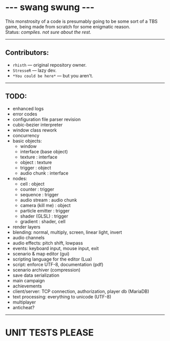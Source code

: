 ﻿# --- swang swung ---
This monstrosity of a code is presumably going to be some sort of a TBS game, being made from scratch for some enigmatic reason.\
Status: *compiles. not sure about the rest.*
___
## Contributors:
- `rhisth` — original repository owner.
- `StresseR` — lazy dev.
- `*You could be here*` — but you aren't.
___
## TODO:
- enhanced logs
- error codes
- configuration file parser revision
- cubic-bezier interpreter
- window class rework
- concurrency
- basic objects:
	- window
	- interface (base object)
	- texture : interface
	- object : texture
	- trigger : object
	- audio chunk : interface
- nodes:
	- cell : object
	- counter : trigger
	- sequence : trigger
	- audio stream : audio chunk
	- camera (kill me) : object
	- particle emitter : trigger
	- shader (GLSL) : trigger
	- gradient : shader, cell
- render layers
- blending: normal, multiply, screen, linear light, invert
- audio channels
- audio effects: pitch shift, lowpass
- events: keyboard input, mouse input, exit
- scenario & map editor (gui)
- scripting language for the editor (Lua)
- script: enforce UTF-8, documentation (pdf)
- scenario archiver (compression)
- save data serialization
- main campaign
- achievements
- client/server: TCP connection, authorization, player db (MariaDB)
- text processing: everything to unicode (UTF-8)
- multiplayer
- anticheat?
___
# UNIT TESTS PLEASE